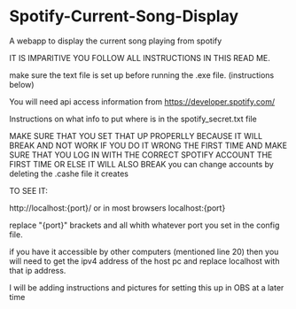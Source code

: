 # Spotify-Current-Song-Display
A webapp to display the current song playing from spotify

IT IS IMPARITIVE YOU FOLLOW ALL INSTRUCTIONS IN THIS READ ME.

make sure the text file is set up before running the .exe file. (instructions below)

You will need api access information from https://developer.spotify.com/

Instructions on what info to put where is in the spotify_secret.txt file

MAKE SURE THAT YOU SET THAT UP PROPERLLY BECAUSE IT WILL BREAK AND NOT WORK IF YOU DO IT WRONG THE FIRST TIME
  AND MAKE SURE THAT YOU LOG IN WITH THE CORRECT SPOTIFY ACCOUNT THE FIRST TIME OR ELSE IT WILL ALSO BREAK
    you can change accounts by deleting the .cashe file it creates

TO SEE IT:

  http://localhost:{port}/
  or in most browsers localhost:{port}

  replace "{port}" brackets and all whith whatever port you set in the config file.

  if you have it accessible by other computers (mentioned line 20) then you will need to get the ipv4 address of the host pc and replace localhost with that ip address.

  
I will be adding instructions and pictures for setting this up in OBS at a later time
